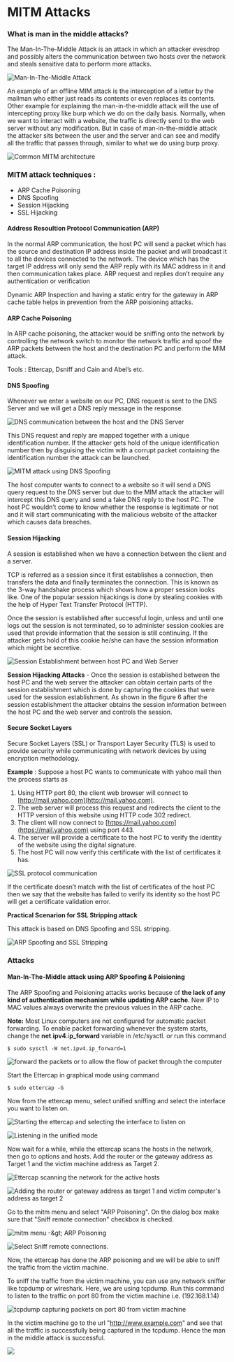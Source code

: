 # MITM Attacks

### What is man in the middle attacks?

The Man-In-The-Middle Attack is an attack in which an attacker evesdrop and possibly alters the communication between two hosts over the network and steals sensitive data to perform more attacks.

![Man-In-The-Middle Attack](.gitbook/assets/image%20%282%29.png)

An example of an offline MIM attack is the interception of a letter by the mailman who either just reads its contents or even replaces its contents. Other example for explaining the man-in-the-middle attack will the use of intercepting proxy like burp which we do on the daily basis.  Normally, when we want to interact with a website, the traffic is directly send to the web server without any modification. But in case of man-in-the-middle attack the attacker sits between the user and the server and can see and modify all the traffic that passes through, similar to what we do using burp proxy.

![Common MITM architecture](.gitbook/assets/image%20%288%29.png)

### MITM attack techniques : 

* ARP Cache Poisoning
* DNS Spoofing
* Session Hijacking
* SSL Hijacking

#### Address Resoultion Protocol Communication \(ARP\) 

In the normal ARP communication, the host PC will send a packet which has the source and destination IP address inside the packet and will broadcast it to all the devices connected to the network. The device which has the target IP address will only send the ARP reply with its MAC address in it and then communication takes place. ARP request and replies don’t require any authentication or verification

Dynamic ARP Inspection and having a static entry for the gateway in ARP cache table helps in prevention from the ARP poisioning attacks.

#### ARP Cache Poisoning

In ARP cache poisoning, the attacker would be sniffing onto the network by controlling the network switch to monitor the network traffic and spoof the ARP packets between the host and the destination PC and perform the MIM attack.

Tools : Ettercap, Dsniff and Cain and Abel’s etc.

#### DNS Spoofing

Whenever we enter a website on our PC, DNS request is sent to the DNS Server and we will get a DNS reply message in the response.

![DNS communication between the host and the DNS Server](.gitbook/assets/image%20%287%29.png)

This DNS request and reply are mapped together with a unique identification number. If the attacker gets hold of the unique identification number then by disguising the victim with a corrupt packet containing the identification number the attack can be launched.

![MITM attack using DNS Spoofing](.gitbook/assets/image%20%2811%29.png)

The host computer wants to connect to a website so it will send a DNS query request to the DNS server but due to the MIM attack the attacker will intercept this DNS query and send a fake DNS reply to the host PC. The host PC wouldn’t come to know whether the response is legitimate or not and it will start communicating with the malicious website of the attacker which causes data breaches.

#### Session Hijacking

A session is established when we have a connection between the client and a server. 

TCP is referred as a session since it first establishes a connection, then transfers the data and finally terminates the connection. This is known as the 3-way handshake process which shows how a proper session looks like. One of the popular session hijackings is done by stealing cookies with the help of Hyper Text Transfer Protocol \(HTTP\).

Once the session is established after successful login, unless and until one logs out the session is not terminated, so to administer session cookies are used that provide information that the session is still continuing. If the attacker gets hold of this cookie he/she can have the session information which might be secretive.

![Session Establishment between host PC and Web Server](.gitbook/assets/image%20%2812%29.png)

**Session Hijacking Attacks** - Once the session is established between the host PC and the web server the attacker can obtain certain parts of the session establishment which is done by capturing the cookies that were used for the session establishment. As shown in the figure 6 after the session establishment the attacker obtains the session information between the host PC and the web server and controls the session.

#### Secure Socket Layers

Secure Socket Layers \(SSL\) or Transport Layer Security \(TLS\) is used to provide security while communicating with network devices by using encryption methodology.

**Example** : Suppose a host PC wants to communicate with yahoo mail then the process starts as 

1. Using HTTP port 80, the client web browser will connect to [http://mail.yahoo.com](http://mail.yahoo.com).
2. The web server will process this request and redirects the client to the HTTP version of this website using HTTP code 302 redirect.
3. The client will now connect to [https://mail.yahoo.com](https://mail.yahoo.com) using port 443.
4. The server will provide a certificate to the host PC to verify the identity of the website using the digital signature.
5. The host PC will now verify this certificate with the list of certificates it has.

![SSL protocol communication](.gitbook/assets/image%20%2814%29.png)

If the certificate doesn’t match with the list of certificates of the host PC then we say that the website has failed to verify its identity so the host PC will get a certificate validation error.

**Practical Scenarion for SSL Stripping attack**

This attack is based on DNS Spoofing and SSL stripping. 

![ARP Spoofing and SSL Stripping](.gitbook/assets/image%20%281%29.png)



### Attacks

#### Man-In-The-Middle attack using ARP Spoofing & Poisioning

The ARP Spoofing and Poisioning attacks works because of **the lack of any kind of authentication mechanism while updating ARP cache**. New IP to MAC values always overwrite the previous values in the ARP cache.

**Note:** Most Linux computers are not configured for automatic packet forwarding. To enable packet forwarding whenever the system starts, change the **net**.**ipv4**.i**p\_forward** variable in /etc/sysctl. or run this command

```text
$ sudo sysctl -W net.ipv4.ip_forward=1
```

![forward the packets or to allow the flow of packet through the computer](.gitbook/assets/1.png)

Start the Ettercap in graphical mode using command 

```text
$ sudo ettercap -G
```

Now from the ettercap menu, select unified sniffing and select the interface you want to listen on.

![Starting the ettercap and selecting the interface to listen on](.gitbook/assets/2.png)

![Listening in the unified mode](.gitbook/assets/3.png)

Now wait for a while, while the ettercap scans the hosts in the network, then go to options and hosts. Add the router or the gateway address as Target 1 and the victim machine address as Target 2.

![Ettercap scanning the network for the active hosts](.gitbook/assets/4.png)

![Adding the router or gateway address as target 1 and victim computer&apos;s address as target 2](.gitbook/assets/5.png)

Go to the mitm menu and select "ARP Poisoning". On the dialog box make sure that "Sniff remote connection" checkbox is checked. 

![mitm menu -&amp;gt; ARP Poisoning](.gitbook/assets/6.png)

![Select Sniff remote connections.](.gitbook/assets/7.png)

Now, the ettercap has done the ARP poisoning and we will be able to sniff the traffic from the victim machine. 

To sniff the traffic from the victim machine, you can use any network sniffer like tcpdump or wireshark. Here, we are using tcpdump. Run this command to listen to the traffic on port 80 from the victim machine i.e. \(192.168.1.14\)

![tcpdump capturing packets on port 80 from victim machine](.gitbook/assets/8.png)

In the victim machine go to the url "http://www.example.com" and see that all the traffic is successfully being captured in the tcpdump. Hence the man in the middle attack is successful.

![](.gitbook/assets/9.png)

